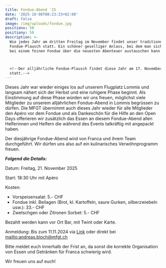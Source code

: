 ```yaml
---
title: Fondue-Abend '25
date: '2025-10-08T08:23:33+02:00'
draft: false
image: /img/uploads/fondue.jpg
positionx: 50
positiony: 50
description: >-
  Wie jedes Jahr am dritten Freitag im November findet unser traditioneller
  Fondue-Plausch statt. Ein schöner geselliger Anlass, bei dem man sich wieder
  bei einem feinen Fondue über die neuesten Abenteuer austauschen kann.



  <!--Der alljährliche Fondue-Plausch findet diese Jahr am 17. November
  statt.-->
---
```

Dieses Jahr war wieder einiges los auf unserem Flugplatz Lommis und langsam nähert sich der Herbst und eine ruhigere Phase beginnt. Als Einstimmung auf diese Phase würden wir uns freuen, möglichst viele Mitglieder zu unserem alljährlichen Fondue-Abend in Lommis begrüssen zu dürfen. Die MFGT übernimmt auch dieses Jahr wieder für alle Mitglieder den Apéro vor dem Fondue und als Dankeschön für die Hilfe an den Open Days offerieren wir zusätzlich das Essen an diesem Fondue-Abend allen Helferinnen und Helfern die während des Events tatkräftig mit angepackt haben.

Der diesjährige Fondue-Abend wird von Franca und ihrem Team durchgeführt. Wir dürfen uns also auf ein kulinarisches Verwöhnprogramm freuen.

**_Folgend die Details:_**

Datum: Freitag, 21. November 2025

Start: 18:30 Uhr mit Apéro

Kosten:

* Vorspeisensalat: 5.- CHF
* Fondue inkl. Beilagen (Brot, kl. Kartoffeln, saure Gurken, silberzwiebeln usw.): 33.- CHF
* Zwetschgen oder Zitronen Sorbet: 5.- CHF

Bezahlt werden kann vor Ort Bar, mit Twint oder Karte.

Anmeldung: Bis zum 11.11.2024 via [Link](https://docs.google.com/forms/d/e/1FAIpQLSefgUb6Qa43bPJdMS95eNgxxWOkXYl37bcB6qNoQ7NLlES5Qw/viewform) oder direkt bei <mailto:andreas.bloch@mfgt.ch>

Bitte meldet euch innerhalb der Frist an, da sonst die korrekte Organisation von Essen und Getränken für Franca schwierig wird.

Wir freuen uns auf euch!
